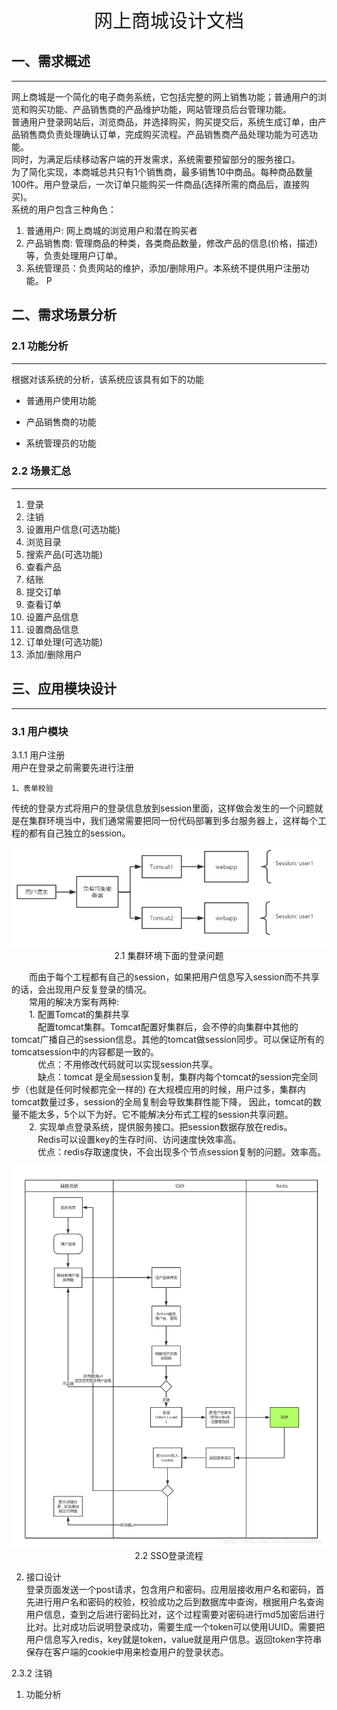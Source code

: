 
<center style="font-size: 30px"> 网上商城设计文档 </center>

## 一、需求概述
___
网上商城是一个简化的电子商务系统，它包括完整的网上销售功能；普通用户的浏览和购买功能、产品销售商的产品维护功能，网站管理员后台管理功能。   
普通用户登录网站后，浏览商品，并选择购买，购买提交后，系统生成订单，由产品销售商负责处理确认订单，完成购买流程。产品销售商产品处理功能为可选功能。  
同时，为满足后续移动客户端的开发需求，系统需要预留部分的服务接口。  
为了简化实现，本商城总共只有1个销售商，最多销售10中商品。每种商品数量100件。用户登录后，一次订单只能购买一件商品(选择所需的商品后，直接购买)。  
系统的用户包含三种角色：
1. 普通用户: 网上商城的浏览用户和潜在购买者
2. 产品销售商: 管理商品的种类，各类商品数量，修改产品的信息(价格，描述)等，负责处理用户订单。
3. 系统管理员：负责网站的维护，添加/删除用户。本系统不提供用户注册功能。
P
## 二、需求场景分析
### 2.1 功能分析
___
根据对该系统的分析，该系统应该具有如下的功能
* 普通用户使用功能

* 产品销售商的功能

* 系统管理员的功能

### 2.2 场景汇总
___
1. 登录
2. 注销
3. 设置用户信息(可选功能)
4. 浏览目录
5. 搜索产品(可选功能)
6. 查看产品
7. 结账
8. 提交订单
9. 查看订单
10. 设置产品信息
11. 设置商品信息
12. 订单处理(可选功能)
13. 添加/删除用户

## 三、应用模块设计
___  
### 3.1 用户模块

3.1.1 用户注册  
    用户在登录之前需要先进行注册

    1、表单校验
传统的登录方式将用户的登录信息放到session里面，这样做会发生的一个问题就是在集群环境当中，我们通常需要把同一份代码部署到多台服务器上，这样每个工程的都有自己独立的session。  
<div>
<img src="./图片/集群环境下面的登录问题.png"　title="集群环境下面的登录问题">  
<center>2.1 集群环境下面的登录问题</center>  
</div>  

　　而由于每个工程都有自己的session，如果把用户信息写入session而不共享的话，会出现用户反复登录的情况。  
　　常用的解决方案有两种:  
　　1. 配置Tomcat的集群共享  
　　　配置tomcat集群。Tomcat配置好集群后，会不停的向集群中其他的tomcat广播自己的session信息。其他的tomcat做session同步。可以保证所有的tomcatsession中的内容都是一致的。  
　　　优点：不用修改代码就可以实现session共享。  
　　　缺点：tomcat 是全局session复制，集群内每个tomcat的session完全同步（也就是任何时候都完全一样的) 在大规模应用的时候，用户过多，集群内tomcat数量过多，session的全局复制会导致集群性能下降， 因此，tomcat的数量不能太多，5个以下为好。它不能解决分布式工程的session共享问题。  
　　2. 实现单点登录系统，提供服务接口。把session数据存放在redis。  
　　　Redis可以设置key的生存时间、访问速度快效率高。  
　　　优点：redis存取速度快，不会出现多个节点session复制的问题。效率高。  
<div>
<img src="./图片/SSO流程.png" title="SSO登录流程">
<center>2.2 SSO登录流程 </center>
</div>
  
2. 接口设计  
登录页面发送一个post请求，包含用户和密码。应用层接收用户名和密码，首先进行用户名和密码的校验，校验成功之后到数据库中查询，根据用户名查询用户信息，查到之后进行密码比对，这个过程需要对密码进行md5加密后进行比对。比对成功后说明登录成功，需要生成一个token可以使用UUID。需要把用户信息写入redis，key就是token，value就是用户信息。返回token字符串保存在客户端的cookie中用来检查用户的登录状态。

2.3.2 注销  
1. 功能分析  


